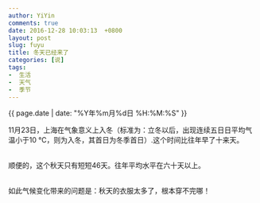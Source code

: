 ```yaml
---
author: YiYin
comments: true
date: 2016-12-28 10:03:13  +0800
layout: post
slug: fuyu
title: 冬天已经来了
categories: [说]
tags:
-  生活
-  天气
-  季节
---
```

<div class="saying">
<div class="timestamp">{{ page.date | date: "%Y年%m月%d日 %H:%M:%S" }}</div>

11月23日，上海在气象意义上入冬（标准为：立冬以后，出现连续五日日平均气温小于10 &deg;C，则为入冬，其首日为冬季首日）.这个时间比往年早了十来天。<br><br>

顺便的，这个秋天只有短短46天。往年平均水平在六十天以上。<br><br>

如此气候变化带来的问题是：秋天的衣服太多了，根本穿不完哪！

</div>
